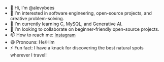 - 👋 Hi, I’m @alevybees  
- 👀 I’m interested in software engineering, open-source projects, and creative problem-solving.  
- 🌱 I’m currently learning C, MySQL, and Generative AI.  
- 💞️ I’m looking to collaborate on beginner-friendly open-source projects.  
- 📫 How to reach me: [Instagram](https://www.instagram.com/alevybees/)  
- 😄 Pronouns: He/Him  
- ⚡ Fun fact: I have a knack for discovering the best natural spots wherever I travel!  


<!---
alevybees/alevybees is a ✨ special ✨ repository because its `README.md` (this file) appears on your GitHub profile.
You can click the Preview link to take a look at your changes.
--->
